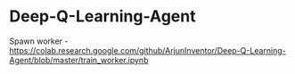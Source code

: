 # Deep-Q-Learning-Agent

Spawn worker - https://colab.research.google.com/github/ArjunInventor/Deep-Q-Learning-Agent/blob/master/train_worker.ipynb
